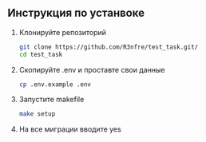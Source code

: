 ## Инструкция по устанвоке

1. Клонируйте репозиторий
   ```bash
   git clone https://github.com/R3nfre/test_task.git/
   cd test_task
   ```

2. Скопируйте .env и проставте свои данные 
   ```bash
   cp .env.example .env
    ```
3. Запустите makefile
   ```bash
   make setup
   ```
4. На все миграции вводите yes
